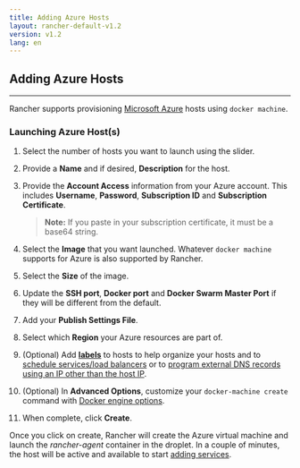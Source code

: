 ```yaml
---
title: Adding Azure Hosts
layout: rancher-default-v1.2
version: v1.2
lang: en
---
```


## Adding Azure Hosts
---

Rancher supports provisioning [Microsoft Azure](https://azure.microsoft.com) hosts using `docker machine`.

### Launching Azure Host(s)

1. Select the number of hosts you want to launch using the slider.
2. Provide a **Name** and if desired, **Description** for the host.
3. Provide the **Account Access** information from your Azure account. This includes **Username**, **Password**, **Subscription ID** and **Subscription Certificate**.

    > **Note:** If you paste in your subscription certificate, it must be a base64 string.

4. Select the **Image** that you want launched. Whatever `docker machine` supports for Azure is also supported by Rancher.
5. Select the **Size** of the image.
6. Update the **SSH port**, **Docker port** and **Docker Swarm Master Port** if they will be different from the default.
7. Add your **Publish Settings File**.
8. Select which **Region** your Azure resources are part of.
9. (Optional) Add **[labels]({{site.baseurl}}/rancher/{{page.version}}/{{page.lang}}/hosts/#labels)** to hosts to help organize your hosts and to [schedule services/load balancers]({{site.baseurl}}/rancher/{{page.version}}/{{page.lang}}/cattle/scheduling/) or to [program external DNS records using an IP other than the host IP]({{site.baseurl}}/rancher/{{page.version}}/{{page.lang}}/cattle/external-dns-service/#using-a-specific-ip-for-external-dns).
10. (Optional) In **Advanced Options**, customize your `docker-machine create` command with [Docker engine options](https://docs.docker.com/machine/reference/create/#specifying-configuration-options-for-the-created-docker-engine).
11. When complete, click **Create**.

Once you click on create, Rancher will create the Azure virtual machine and launch the _rancher-agent_ container in the droplet. In a couple of minutes, the host will be active and available to start [adding services]({{site.baseurl}}/rancher/{{page.version}}/{{page.lang}}/cattle/adding-services/).

